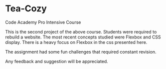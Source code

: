 # Tea-Cozy

Code Academy Pro Intensive Course

This is the second project of the above course. 
Students were required to rebuild a website. 
The most recent concepts studied were Flexbox and CSS display. 
There is a heavy focus on Flexbox in the css presented here.

The assignment had some fun challenges that required constant revision.

Any feedback and suggestion will be appreciated.
